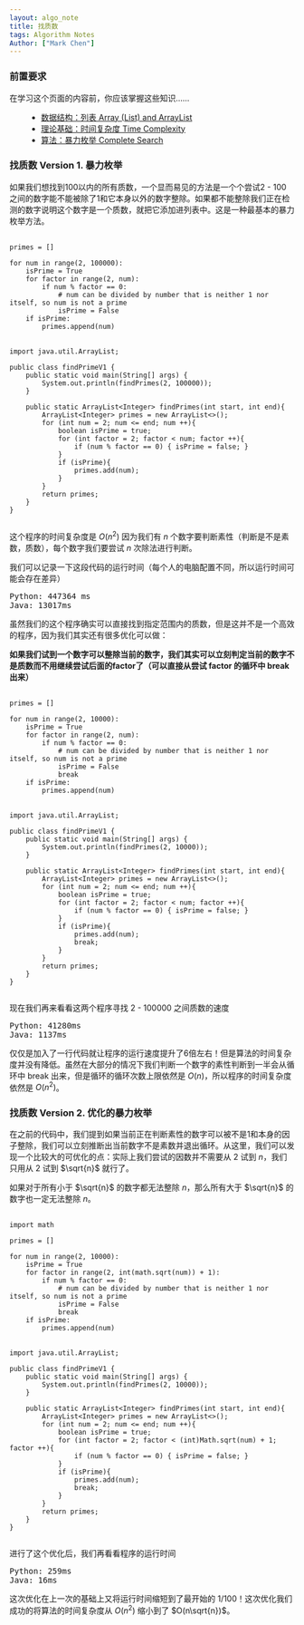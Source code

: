 ```yaml
---
layout: algo_note
title: 找质数
tags: Algorithm Notes
Author: ["Mark Chen"]
---
```


### 前置要求

在学习这个页面的内容前，你应该掌握这些知识……

<ul class="time-vertical" style="margin-left: 32px;">
    <li><offline></offline><a href="">数据结构：列表 Array (List) and ArrayList</a></li>
    <li><online></online><a href="{{ site.baseurl }}/2021/03/02/Time-Complexity.html">理论基础：时间复杂度 Time Complexity</a></li>
    <li><offline></offline><a href="">算法：暴力枚举 Complete Search</a></li>
</ul>

### 找质数 Version 1. 暴力枚举

如果我们想找到100以内的所有质数，一个显而易见的方法是一个个尝试2 - 100 之间的数字能不能被除了1和它本身以外的数字整除。如果都不能整除我们正在检测的数字说明这个数字是一个质数，就把它添加进列表中。这是一种最基本的暴力枚举方法。

<pre>
    <code class="python">
primes = []

for num in range(2, 100000):
    isPrime = True
    for factor in range(2, num):
        if num % factor == 0:
            # num can be divided by number that is neither 1 nor itself, so num is not a prime
            isPrime = False
    if isPrime:
        primes.append(num)
    </code>
    <code class="java">
import java.util.ArrayList;

public class findPrimeV1 {
    public static void main(String[] args) {
        System.out.println(findPrimes(2, 100000));
    }

    public static ArrayList&lt;Integer&gt; findPrimes(int start, int end){
        ArrayList&lt;Integer&gt; primes = new ArrayList&lt;&gt;();
        for (int num = 2; num &lt;= end; num ++){
            boolean isPrime = true;
            for (int factor = 2; factor &lt; num; factor ++){
                if (num % factor == 0) { isPrime = false; }
            }
            if (isPrime){
                primes.add(num);
            }
        }
        return primes;
    }
}
    </code>
</pre>

这个程序的时间复杂度是 $O(n^2)$ 因为我们有 $n$ 个数字要判断素性（判断是不是素数，质数），每个数字我们要尝试 $n$ 次除法进行判断。

我们可以记录一下这段代码的运行时间（每个人的电脑配置不同，所以运行时间可能会存在差异）

<pre>
Python: 447364 ms
Java: 13017ms
</pre>

虽然我们的这个程序确实可以直接找到指定范围内的质数，但是这并不是一个高效的程序，因为我们其实还有很多优化可以做：

**如果我们试到一个数字可以整除当前的数字，我们其实可以立刻判定当前的数字不是质数而不用继续尝试后面的factor了（可以直接从尝试 factor 的循环中 break 出来）**

<pre>
    <code class="python">
primes = []

for num in range(2, 10000):
    isPrime = True
    for factor in range(2, num):
        if num % factor == 0:
            # num can be divided by number that is neither 1 nor itself, so num is not a prime
            isPrime = False
            break
    if isPrime:
        primes.append(num)
    </code>
    <code class="java">
import java.util.ArrayList;

public class findPrimeV1 {
    public static void main(String[] args) {
        System.out.println(findPrimes(2, 10000));
    }

    public static ArrayList&lt;Integer&gt; findPrimes(int start, int end){
        ArrayList&lt;Integer&gt; primes = new ArrayList&lt;&gt;();
        for (int num = 2; num &lt;= end; num ++){
            boolean isPrime = true;
            for (int factor = 2; factor &lt; num; factor ++){
                if (num % factor == 0) { isPrime = false; }
            }
            if (isPrime){
                primes.add(num);
                break;
            }
        }
        return primes;
    }
}
    </code>
</pre>

现在我们再来看看这两个程序寻找 2 - 100000 之间质数的速度

<pre>
Python: 41280ms
Java: 1137ms
</pre>

仅仅是加入了一行代码就让程序的运行速度提升了6倍左右！但是算法的时间复杂度并没有降低。虽然在大部分的情况下我们判断一个数字的素性判断到一半会从循环中 break 出来，但是循环的循环次数上限依然是 $O(n)$，所以程序的时间复杂度依然是 $O(n^2)$。

### 找质数 Version 2. 优化的暴力枚举

在之前的代码中，我们提到如果当前正在判断素性的数字可以被不是1和本身的因子整除，我们可以立刻推断出当前数字不是素数并退出循环。从这里，我们可以发现一个比较大的可优化的点：实际上我们尝试的因数并不需要从 $2$ 试到 $n$，我们只用从 $2$ 试到 $\sqrt{n}$ 就行了。

如果对于所有小于 $\sqrt{n}$ 的数字都无法整除 $n$，那么所有大于 $\sqrt{n}$ 的数字也一定无法整除 $n$。

<pre>
    <code class="python">
import math

primes = []

for num in range(2, 10000):
    isPrime = True
    for factor in range(2, int(math.sqrt(num)) + 1):
        if num % factor == 0:
            # num can be divided by number that is neither 1 nor itself, so num is not a prime
            isPrime = False
            break
    if isPrime:
        primes.append(num)
    </code>
    <code class="java">
import java.util.ArrayList;

public class findPrimeV1 {
    public static void main(String[] args) {
        System.out.println(findPrimes(2, 10000));
    }

    public static ArrayList&lt;Integer&gt; findPrimes(int start, int end){
        ArrayList&lt;Integer&gt; primes = new ArrayList&lt;&gt;();
        for (int num = 2; num &lt;= end; num ++){
            boolean isPrime = true;
            for (int factor = 2; factor &lt; (int)Math.sqrt(num) + 1; factor ++){
                if (num % factor == 0) { isPrime = false; }
            }
            if (isPrime){
                primes.add(num);
                break;
            }
        }
        return primes;
    }
}
    </code>
</pre>

进行了这个优化后，我们再看看程序的运行时间

<pre>
Python: 259ms
Java: 16ms
</pre>

这次优化在上一次的基础上又将运行时间缩短到了最开始的 $1/100$！这次优化我们成功的将算法的时间复杂度从 $O(n^2)$ 缩小到了 $O(n\sqrt{n})$。
